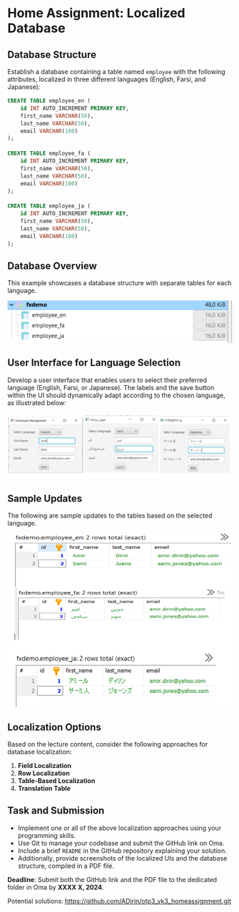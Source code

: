 # Home Assignment: Localized Database

## Database Structure
Establish a database containing a table named `employee` with the following attributes, localized in three different languages (English, Farsi, and Japanese):

```sql
CREATE TABLE employee_en (
    id INT AUTO_INCREMENT PRIMARY KEY,
    first_name VARCHAR(50),
    last_name VARCHAR(50),
    email VARCHAR(100)
);

CREATE TABLE employee_fa (
    id INT AUTO_INCREMENT PRIMARY KEY,
    first_name VARCHAR(50),
    last_name VARCHAR(50),
    email VARCHAR(100)
);

CREATE TABLE employee_ja (
    id INT AUTO_INCREMENT PRIMARY KEY,
    first_name VARCHAR(50),
    last_name VARCHAR(50),
    email VARCHAR(100)
);
```

## Database Overview
This example showcases a database structure with separate tables for each language.

![The UI](/Images/jfxh3_1.png)

## User Interface for Language Selection
Develop a user interface that enables users to select their preferred language (English, Farsi, or Japanese). The labels and the save button within the UI should dynamically adapt according to the chosen language, as illustrated below:

![The UI](/Images/jfxh3_2.png)

## Sample Updates
The following are sample updates to the tables based on the selected language.

![The UI](/Images/jfxh3_3.png)

## Localization Options
Based on the lecture content, consider the following approaches for database localization:

1. **Field Localization**
2. **Row Localization**
3. **Table-Based Localization**
4. **Translation Table**

## Task and Submission
- Implement one or all of the above localization approaches using your programming skills.
- Use Git to manage your codebase and submit the GitHub link on Oma.
- Include a brief `README` in the GitHub repository explaining your solution.
- Additionally, provide screenshots of the localized UIs and the database structure, compiled in a PDF file.

**Deadline**: Submit both the GitHub link and the PDF file to the dedicated folder in Oma by **XXXX X, 2024**.


Potential solutions: https://github.com/ADirin/otp3_vk3_homeassignment.git
